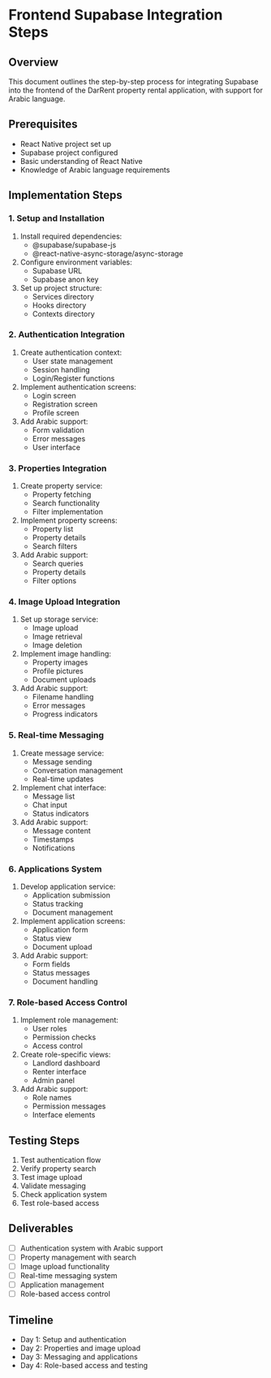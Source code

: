 # Frontend Supabase Integration Steps

## Overview

This document outlines the step-by-step process for integrating Supabase into the frontend of the DarRent property rental application, with support for Arabic language.

## Prerequisites

- React Native project set up
- Supabase project configured
- Basic understanding of React Native
- Knowledge of Arabic language requirements

## Implementation Steps

### 1. Setup and Installation

1. Install required dependencies:
   - @supabase/supabase-js
   - @react-native-async-storage/async-storage
2. Configure environment variables:
   - Supabase URL
   - Supabase anon key
3. Set up project structure:
   - Services directory
   - Hooks directory
   - Contexts directory

### 2. Authentication Integration

1. Create authentication context:
   - User state management
   - Session handling
   - Login/Register functions
2. Implement authentication screens:
   - Login screen
   - Registration screen
   - Profile screen
3. Add Arabic support:
   - Form validation
   - Error messages
   - User interface

### 3. Properties Integration

1. Create property service:
   - Property fetching
   - Search functionality
   - Filter implementation
2. Implement property screens:
   - Property list
   - Property details
   - Search filters
3. Add Arabic support:
   - Search queries
   - Property details
   - Filter options

### 4. Image Upload Integration

1. Set up storage service:
   - Image upload
   - Image retrieval
   - Image deletion
2. Implement image handling:
   - Property images
   - Profile pictures
   - Document uploads
3. Add Arabic support:
   - Filename handling
   - Error messages
   - Progress indicators

### 5. Real-time Messaging

1. Create message service:
   - Message sending
   - Conversation management
   - Real-time updates
2. Implement chat interface:
   - Message list
   - Chat input
   - Status indicators
3. Add Arabic support:
   - Message content
   - Timestamps
   - Notifications

### 6. Applications System

1. Develop application service:
   - Application submission
   - Status tracking
   - Document management
2. Implement application screens:
   - Application form
   - Status view
   - Document upload
3. Add Arabic support:
   - Form fields
   - Status messages
   - Document handling

### 7. Role-based Access Control

1. Implement role management:
   - User roles
   - Permission checks
   - Access control
2. Create role-specific views:
   - Landlord dashboard
   - Renter interface
   - Admin panel
3. Add Arabic support:
   - Role names
   - Permission messages
   - Interface elements

## Testing Steps

1. Test authentication flow
2. Verify property search
3. Test image upload
4. Validate messaging
5. Check application system
6. Test role-based access

## Deliverables

- [ ] Authentication system with Arabic support
- [ ] Property management with search
- [ ] Image upload functionality
- [ ] Real-time messaging system
- [ ] Application management
- [ ] Role-based access control

## Timeline

- Day 1: Setup and authentication
- Day 2: Properties and image upload
- Day 3: Messaging and applications
- Day 4: Role-based access and testing
